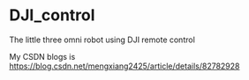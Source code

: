 # DJI_control
The little three omni robot using DJI remote control

My CSDN blogs is https://blog.csdn.net/mengxiang2425/article/details/82782928
